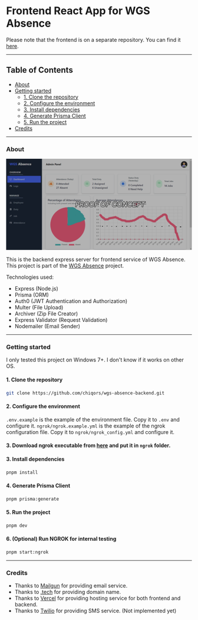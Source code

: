 # Frontend React App for WGS Absence

Please note that the frontend is on a separate repository. You can find it [here](https://github.com/chiqors/WGS-Absence-Frontend).

---

## Table of Contents

- [About](#about)
- [Getting started](#getting-started)
  - [1. Clone the repository](#1-clone-the-repository)
  - [2. Configure the environment](#2-configure-the-environment)
  - [3. Install dependencies](#3-install-dependencies)
  - [4. Generate Prisma Client](#4-generate-prisma-client)
  - [5. Run the project](#5-run-the-project)
- [Credits](#credits)

---

### About

![banner](https://raw.githubusercontent.com/chiqors/WGS-Absence-Frontend/master/docs/preview.png)

This is the backend express server for frontend service of WGS Absence. This project is part of the [WGS Absence](https://github.com/chiqors/WGS-Absence-Frontend) project.

Technologies used:

- Express (Node.js)
- Prisma (ORM)
- Auth0 (JWT Authentication and Authorization)
- Multer (File Upload)
- Archiver (Zip File Creator)
- Express Validator (Request Validation)
- Nodemailer (Email Sender)

---

### Getting started
I only tested this project on Windows 7+. I don't know if it works on other OS.

#### 1. Clone the repository

```bash
git clone https://github.com/chiqors/wgs-absence-backend.git
```

#### 2. Configure the environment

`.env.example` is the example of the environment file. Copy it to `.env` and configure it.
`ngrok/ngrok.example.yml` is the example of the ngrok configuration file. Copy it to `ngrok/ngrok_config.yml` and configure it.

#### 3. Download ngrok executable from [here](https://ngrok.com/download) and put it in `ngrok` folder.

#### 3. Install dependencies

```bash
pnpm install
```

#### 4. Generate Prisma Client

```bash
pnpm prisma:generate
```

#### 5. Run the project

```bash
pnpm dev
```

#### 6. (Optional) Run NGROK for internal testing

```bash
pnpm start:ngrok
```

---

### Credits

- Thanks to [Mailgun](https://www.mailgun.com) for providing email service.
- Thanks to [.tech](https://get.tech) for providing domain name.
- Thanks to [Vercel](https://vercel.com) for providing hosting service for both frontend and backend.
- Thanks to [Twilio](https://www.twilio.com) for providing SMS service. (Not implemented yet)